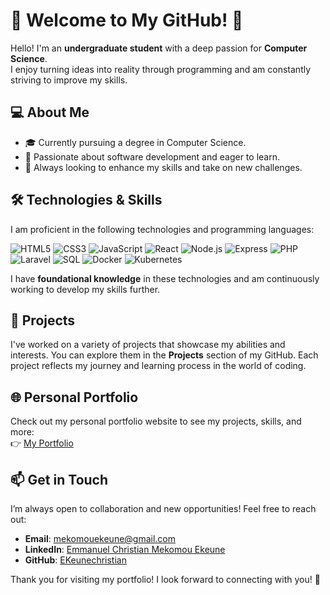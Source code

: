 # 🌟 Welcome to My GitHub! 🌟

Hello! I'm an **undergraduate student** with a deep passion for **Computer Science**.<br>
I enjoy turning ideas into reality through programming and am constantly striving to improve my skills.

## 💻 About Me

- 🎓 Currently pursuing a degree in Computer Science.<br>
- 🚀 Passionate about software development and eager to learn.<br>
- 🌱 Always looking to enhance my skills and take on new challenges.

## 🛠️ Technologies & Skills

I am proficient in the following technologies and programming languages:



 ![HTML5](https://img.shields.io/badge/HTML5-E34F26?style=flat&logo=html5&logoColor=white) 
 ![CSS3](https://img.shields.io/badge/CSS3-1572B6?style=flat&logo=css3&logoColor=white) 
 ![JavaScript](https://img.shields.io/badge/JavaScript-F7DF1E?style=flat&logo=javascript&logoColor=black) 
 ![React](https://img.shields.io/badge/React-61DAFB?style=flat&logo=react&logoColor=black)
 ![Node.js](https://img.shields.io/badge/Node.js-8CC84B?style=flat&logo=nodedotjs&logoColor=white) 
 ![Express](https://img.shields.io/badge/Express-404D59?style=flat&logo=express&logoColor=white) 
 ![PHP](https://img.shields.io/badge/PHP-777BB4?style=flat&logo=php&logoColor=white) 
 ![Laravel](https://img.shields.io/badge/Laravel-EF3E30?style=flat&logo=laravel&logoColor=white) 
 ![SQL](https://img.shields.io/badge/SQL-4479A1?style=flat&logo=postgresql&logoColor=white) 
 ![Docker](https://img.shields.io/badge/Docker-2496ED?style=flat&logo=docker&logoColor=white) 
 ![Kubernetes](https://img.shields.io/badge/Kubernetes-326CE5?style=flat&logo=kubernetes&logoColor=white) 

I have **foundational knowledge** in these technologies and am continuously working to develop my skills further.

## 📁 Projects

I've worked on a variety of projects that showcase my abilities and interests. You can explore them in the **Projects** section of my GitHub. Each project reflects my journey and learning process in the world of coding.

## 🌐 Personal Portfolio

Check out my personal portfolio website to see my projects, skills, and more:<br>
👉 [My Portfolio](https://Ekeunechristian/My-portfolio-website.github.io)

## 📫 Get in Touch

I’m always open to collaboration and new opportunities! Feel free to reach out:

- **Email**: [mekomouekeune@gmail.com](mailto:mekomouekeune@gmail.com)<br>
- **LinkedIn**: [Emmanuel Christian Mekomou Ekeune](https://www.linkedin.com/in/emmanuel-christian-mekomou-ekeune-012002250/)<br>
- **GitHub**: [EKeunechristian](https://github.com/Ekeunechristian)

Thank you for visiting my portfolio! I look forward to connecting with you! 🚀
